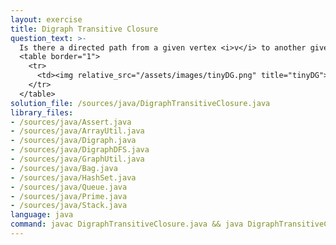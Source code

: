 ```yaml
---
layout: exercise
title: Digraph Transitive Closure
question_text: >-
  Is there a directed path from a given vertex <i>v</i> to another given vertex <i>w</i>??
  <table border="1">
    <tr>
      <td><img relative_src="/assets/images/tinyDG.png" title="tinyDG"></td>
    </tr>
  </table>
solution_file: /sources/java/DigraphTransitiveClosure.java
library_files:
- /sources/java/Assert.java
- /sources/java/ArrayUtil.java
- /sources/java/Digraph.java
- /sources/java/DigraphDFS.java
- /sources/java/GraphUtil.java
- /sources/java/Bag.java
- /sources/java/HashSet.java
- /sources/java/Queue.java
- /sources/java/Prime.java
- /sources/java/Stack.java
language: java
command: javac DigraphTransitiveClosure.java && java DigraphTransitiveClosure
---
```

